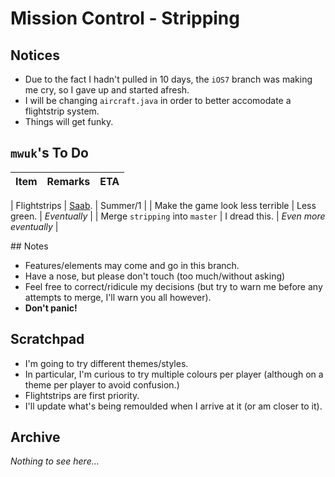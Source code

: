 Mission Control - __Stripping__
========

## Notices

* Due to the fact I hadn't pulled in 10 days, the `iOS7` branch was making me cry, so I gave up and started afresh.
* I will be changing `aircraft.java` in order to better accomodate a flightstrip system.
* Things will get funky.

## `mwuk`'s To Do

| Item | Remarks | ETA |
|:-----|:--------|----:|

| Flightstrips | [Saab](http://www.saabgroup.com/Global/Documents%20and%20Images/Civil%20Security/Air%20Transportation%20and%20Airport%20Security/e-Strip/E-Strip-WEB.pdf). | Summer/1 |
| Make the game look less terrible | Less green. | _Eventually_ |
| Merge `stripping` into `master` | I dread this. | _Even more eventually_ |


## Notes

* Features/elements may come and go in this branch.
 * Have a nose, but please don't touch (too much/without asking)
 * Feel free to correct/ridicule my decisions (but try to warn me before any attempts to merge, I'll warn you all however).
 * __Don't panic!__


## Scratchpad

* I'm going to try different themes/styles.
 * In particular, I'm curious to try multiple colours per player (although on a theme per player to avoid confusion.)
* Flightstrips are first priority.
* I'll update what's being remoulded when I arrive at it (or am closer to it).

## Archive

_Nothing to see here…_
